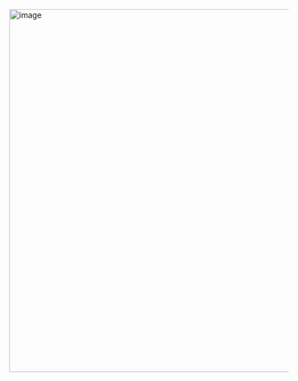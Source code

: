 <img width="845" height="654" alt="image" src="https://github.com/user-attachments/assets/1dcedc64-0211-4eec-8772-6a1a1fb1b5b8" />
